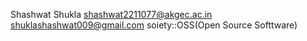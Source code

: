 Shashwat Shukla 
shashwat2211077@akgec.ac.in
shuklashashwat009@gmail.com
soiety::OSS(Open Source Softtware)
